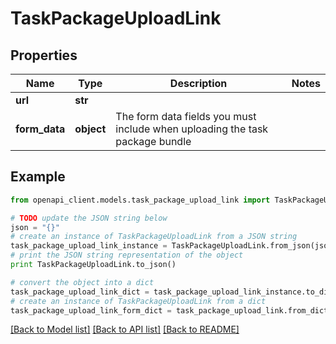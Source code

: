 # TaskPackageUploadLink


## Properties
Name | Type | Description | Notes
------------ | ------------- | ------------- | -------------
**url** | **str** |  | 
**form_data** | **object** | The form data fields you must include when uploading the task package bundle | 

## Example

```python
from openapi_client.models.task_package_upload_link import TaskPackageUploadLink

# TODO update the JSON string below
json = "{}"
# create an instance of TaskPackageUploadLink from a JSON string
task_package_upload_link_instance = TaskPackageUploadLink.from_json(json)
# print the JSON string representation of the object
print TaskPackageUploadLink.to_json()

# convert the object into a dict
task_package_upload_link_dict = task_package_upload_link_instance.to_dict()
# create an instance of TaskPackageUploadLink from a dict
task_package_upload_link_form_dict = task_package_upload_link.from_dict(task_package_upload_link_dict)
```
[[Back to Model list]](../README.md#documentation-for-models) [[Back to API list]](../README.md#documentation-for-api-endpoints) [[Back to README]](../README.md)



